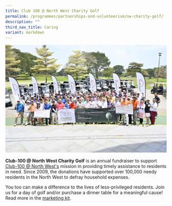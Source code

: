 ```yaml
---
title: Club 100 @ North West Charity Golf
permalink: /programmes/partnerships-and-volunteerism/nw-charity-golf/
description: ""
third_nav_title: Caring
variant: markdown
---
```

![](/images/img1471a.JPG)

**Club-100 @ North West Charity Golf** is an annual fundraiser to support [Club-100 @ North West's](https://northwest.cdc.gov.sg/programmes/connecting-the-community/club100-northwest/) mission in providing timely assistance to residents in need. Since 2009, the donations have supported over 100,000 needy residents in the North West to defray household expenses. 

You too can make a difference to the lives of less-privileged residents. Join us for a day of golf and/or purchase a dinner table for a meaningful cause! Read more in the [marketing kit](/files/Club_100_Charity_Golf_2024.pdf).
